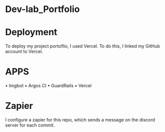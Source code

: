 # Dev-lab_Portfolio


# Deployment
To deploy my project portoflio, I used Vercel. 
To do this, I linked my GitHub account to Vercel.

# APPS
• Imgbot
• Argos CI
• GuardRails
• Vercel

# Zapier
I configure a zapier for this repo, which sends a message on the discord server for each commit.
